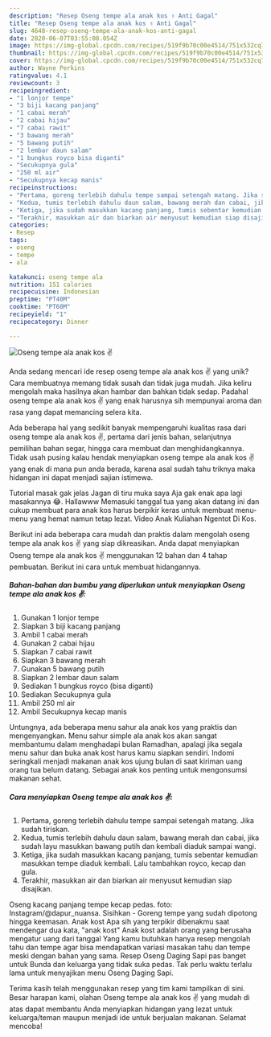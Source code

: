 ```yaml
---
description: "Resep Oseng tempe ala anak kos ✌ Anti Gagal"
title: "Resep Oseng tempe ala anak kos ✌ Anti Gagal"
slug: 4648-resep-oseng-tempe-ala-anak-kos-anti-gagal
date: 2020-06-07T03:55:08.054Z
image: https://img-global.cpcdn.com/recipes/519f9b70c00e4514/751x532cq70/oseng-tempe-ala-anak-kos-✌-foto-resep-utama.jpg
thumbnail: https://img-global.cpcdn.com/recipes/519f9b70c00e4514/751x532cq70/oseng-tempe-ala-anak-kos-✌-foto-resep-utama.jpg
cover: https://img-global.cpcdn.com/recipes/519f9b70c00e4514/751x532cq70/oseng-tempe-ala-anak-kos-✌-foto-resep-utama.jpg
author: Wayne Perkins
ratingvalue: 4.1
reviewcount: 3
recipeingredient:
- "1 lonjor tempe"
- "3 biji kacang panjang"
- "1 cabai merah"
- "2 cabai hijau"
- "7 cabai rawit"
- "3 bawang merah"
- "5 bawang putih"
- "2 lembar daun salam"
- "1 bungkus royco bisa diganti"
- "Secukupnya gula"
- "250 ml air"
- "Secukupnya kecap manis"
recipeinstructions:
- "Pertama, goreng terlebih dahulu tempe sampai setengah matang. Jika sudah tiriskan."
- "Kedua, tumis terlebih dahulu daun salam, bawang merah dan cabai, jika sudah layu masukkan bawang putih dan kembali diaduk sampai wangi."
- "Ketiga, jika sudah masukkan kacang panjang, tumis sebentar kemudian masukkan tempe diaduk kembali. Lalu tambahkan royco, kecap dan gula."
- "Terakhir, masukkan air dan biarkan air menyusut kemudian siap disajikan."
categories:
- Resep
tags:
- oseng
- tempe
- ala

katakunci: oseng tempe ala 
nutrition: 151 calories
recipecuisine: Indonesian
preptime: "PT40M"
cooktime: "PT60M"
recipeyield: "1"
recipecategory: Dinner

---
```



![Oseng tempe ala anak kos ✌](https://img-global.cpcdn.com/recipes/519f9b70c00e4514/751x532cq70/oseng-tempe-ala-anak-kos-✌-foto-resep-utama.jpg)

Anda sedang mencari ide resep oseng tempe ala anak kos ✌ yang unik? Cara membuatnya memang tidak susah dan tidak juga mudah. Jika keliru mengolah maka hasilnya akan hambar dan bahkan tidak sedap. Padahal oseng tempe ala anak kos ✌ yang enak harusnya sih mempunyai aroma dan rasa yang dapat memancing selera kita.

Ada beberapa hal yang sedikit banyak mempengaruhi kualitas rasa dari oseng tempe ala anak kos ✌, pertama dari jenis bahan, selanjutnya pemilihan bahan segar, hingga cara membuat dan menghidangkannya. Tidak usah pusing kalau hendak menyiapkan oseng tempe ala anak kos ✌ yang enak di mana pun anda berada, karena asal sudah tahu triknya maka hidangan ini dapat menjadi sajian istimewa.

Tutorial masak gak jelas Jagan di tiru muka saya Aja gak enak apa lagi masakannya 😂. Hallawww Memasuki tanggal tua yang akan datang ini dan cukup membuat para anak kos harus berpikir keras untuk membuat menu-menu yang hemat namun tetap lezat. Video Anak Kuliahan Ngentot Di Kos.


Berikut ini ada beberapa cara mudah dan praktis dalam mengolah oseng tempe ala anak kos ✌ yang siap dikreasikan. Anda dapat menyiapkan Oseng tempe ala anak kos ✌ menggunakan 12 bahan dan 4 tahap pembuatan. Berikut ini cara untuk membuat hidangannya.

<!--inarticleads1-->

##### Bahan-bahan dan bumbu yang diperlukan untuk menyiapkan Oseng tempe ala anak kos ✌:

1. Gunakan 1 lonjor tempe
1. Siapkan 3 biji kacang panjang
1. Ambil 1 cabai merah
1. Gunakan 2 cabai hijau
1. Siapkan 7 cabai rawit
1. Siapkan 3 bawang merah
1. Gunakan 5 bawang putih
1. Siapkan 2 lembar daun salam
1. Sediakan 1 bungkus royco (bisa diganti)
1. Sediakan Secukupnya gula
1. Ambil 250 ml air
1. Ambil Secukupnya kecap manis


Untungnya, ada beberapa menu sahur ala anak kos yang praktis dan mengenyangkan. Menu sahur simple ala anak kos akan sangat membantumu dalam menghadapi bulan Ramadhan, apalagi jika segala menu sahur dan buka anak kost harus kamu siapkan sendiri. Indomi seringkali menjadi makanan anak kos ujung bulan di saat kiriman uang orang tua belum datang. Sebagai anak kos penting untuk mengonsumsi makanan sehat. 

<!--inarticleads2-->

##### Cara menyiapkan Oseng tempe ala anak kos ✌:

1. Pertama, goreng terlebih dahulu tempe sampai setengah matang. Jika sudah tiriskan.
1. Kedua, tumis terlebih dahulu daun salam, bawang merah dan cabai, jika sudah layu masukkan bawang putih dan kembali diaduk sampai wangi.
1. Ketiga, jika sudah masukkan kacang panjang, tumis sebentar kemudian masukkan tempe diaduk kembali. Lalu tambahkan royco, kecap dan gula.
1. Terakhir, masukkan air dan biarkan air menyusut kemudian siap disajikan.


Oseng kacang panjang tempe kecap pedas. foto: Instagram/@dapur_nuansa. Sisihkan - Goreng tempe yang sudah dipotong hingga keemasan. Anak kost Apa sih yang terpikir dibenakmu saat mendengar dua kata, &#34;anak kost&#34; Anak kost adalah orang yang berusaha mengatur uang dari tanggal Yang kamu butuhkan hanya resep mengolah tahu dan tempe agar bisa mendapatkan variasi masakan tahu dan tempe meski dengan bahan yang sama. Resep Oseng Daging Sapi pas banget untuk Bunda dan keluarga yang tidak suka pedas. Tak perlu waktu terlalu lama untuk menyajikan menu Oseng Daging Sapi. 

Terima kasih telah menggunakan resep yang tim kami tampilkan di sini. Besar harapan kami, olahan Oseng tempe ala anak kos ✌ yang mudah di atas dapat membantu Anda menyiapkan hidangan yang lezat untuk keluarga/teman maupun menjadi ide untuk berjualan makanan. Selamat mencoba!
